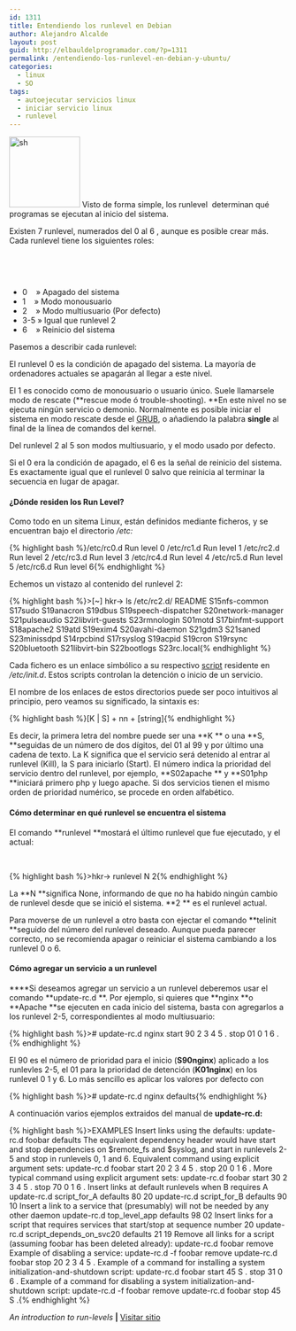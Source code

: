 ```yaml
---
id: 1311
title: Entendiendo los runlevel en Debian
author: Alejandro Alcalde
layout: post
guid: http://elbauldelprogramador.com/?p=1311
permalink: /entendiendo-los-runlevel-en-debian-y-ubuntu/
categories:
  - linux
  - SO
tags:
  - autoejecutar servicios linux
  - iniciar servicio linux
  - runlevel
---
```

<img class="alignleft size-full wp-image-836" alt="sh" src="http://elbauldelprogramador.com/content/uploads/2012/07/sh1.png" width="128" height="128" />  
Visto de forma simple, los runlevel  determinan qué programas se ejecutan al inicio del sistema.

Existen 7 runlevel, numerados del 0 al 6 , aunque es posible crear más. Cada runlevel tiene los siguientes roles:

&nbsp;

&nbsp;

  * 0    » Apagado del sistema
  * 1    » Modo monousuario
  * 2    » Modo multiusuario (Por defecto)
  * 3-5 » Igual que runlevel 2
  * 6    » Reinicio del sistema

Pasemos a describir cada runlevel:  
  
<!--more-->

  
El runlevel 0 es la condición de apagado del sistema. La mayoría de ordenadores actuales se apagarán al llegar a este nivel.

El 1 es conocido como de monousuario o usuario único. Suele llamarsele modo de rescate (**rescue mode ó trouble-shooting). **En este nivel no se ejecuta ningún servicio o demonio. Normalmente es posible iniciar el sistema en modo rescate desde el [GRUB][1], o añadiendo la palabra **single** al final de la línea de comandos del kernel.

Del runlevel 2 al 5 son modos multiusuario, y el modo usado por defecto.

Si el 0 era la condición de apagado, el 6 es la señal de reinicio del sistema. Es exactamente igual que el runlevel 0 salvo que reinicia al terminar la secuencia en lugar de apagar.

#### ¿Dónde residen los Run Level?

Como todo en un sitema Linux, están definidos mediante ficheros, y se encuentran bajo el directorio */etc:*

{% highlight bash %}/etc/rc0.d      Run level 0
/etc/rc1.d       Run level 1
/etc/rc2.d       Run level 2
/etc/rc3.d       Run level 3
/etc/rc4.d       Run level 4
/etc/rc5.d       Run level 5
/etc/rc6.d       Run level 6{% endhighlight %}

Echemos un vistazo al contenido del runlevel 2:

{% highlight bash %}>[~]
hkr-&gt; ls /etc/rc2.d/
README      S15nfs-common      S17sudo     S19anacron  S19dbus   S19speech-dispatcher  S20network-manager  S21pulseaudio  S22libvirt-guests  S23rmnologin
S01motd     S17binfmt-support  S18apache2  S19atd      S19exim4  S20avahi-daemon       S21gdm3             S21saned       S23minissdpd
S14rpcbind  S17rsyslog         S19acpid    S19cron     S19rsync  S20bluetooth          S21libvirt-bin      S22bootlogs    S23rc.local{% endhighlight %}

Cada fichero es un enlace simbólico a su respectivo [script][2] residente en */etc/init.d*. Estos scripts controlan la detención o inicio de un servicio.

El nombre de los enlaces de estos directorios puede ser poco intuitivos al principio, pero veamos su significado, la sintaxis es:

{% highlight bash %}[K | S] + nn + [string]{% endhighlight %}

Es decir, la primera letra del nombre puede ser una **K ** o una **S, **seguidas de un número de dos dígitos, del 01 al 99 y por último una cadena de texto. La K significa que el servicio será detenido al entrar al runlevel (Kill), la S para iniciarlo (Start). El número indica la prioridad del servicio dentro del runlevel, por ejemplo, **S02apache ** y **S01php **iniciará primero php y luego apache. Si dos servicios tienen el mismo orden de prioridad numérico, se procede en orden alfabético.

#### Cómo determinar en qué runlevel se encuentra el sistema

El comando **runlevel **mostará el último runlevel que fue ejecutado, y el actual:

&nbsp;

{% highlight bash %}>hkr-&gt; runlevel 
N 2{% endhighlight %}

La **N **significa None, informando de que no ha habido ningún cambio de runlevel desde que se inició el sistema. **2 ** es el runlevel actual.

Para moverse de un runlevel a otro basta con ejectar el comando **telinit **seguido del número del runlevel deseado. Aunque pueda parecer correcto, no se recomienda apagar o reiniciar el sistema cambiando a los runlevel 0 o 6.

#### Cómo agregar un servicio a un runlevel

****Si deseamos agregar un servicio a un runlevel deberemos usar el comando **update-rc.d **. Por ejemplo, si quieres que **nginx **o **Apache **se ejecuten en cada inicio del sistema, basta con agregarlos a los runlevel 2-5, correspondientes al modo multiusuario:

{% highlight bash %}># update-rc.d nginx start 90 2 3 4 5 . stop 01 0 1 6 .{% endhighlight %}

El 90 es el número de prioridad para el inicio (**S90nginx**) aplicado a los runlevles 2-5, el 01 para la prioridad de detención (**K01nginx**) en los runlevel 0 1 y 6. Lo más sencillo es aplicar los valores por defecto con

{% highlight bash %}># update-rc.d nginx defaults{% endhighlight %}

A continuación varios ejemplos extraidos del manual de **update-rc.d:**

{% highlight bash %}>EXAMPLES
       Insert links using the defaults:
          update-rc.d foobar defaults
       The equivalent dependency header would have start and stop
       dependencies on $remote_fs and $syslog, and start in
       runlevels 2-5 and stop in runlevels 0, 1 and 6.
       Equivalent command using explicit argument sets:
          update-rc.d foobar start 20 2 3 4 5 . stop 20 0 1 6 .
       More typical command using explicit argument sets:
          update-rc.d foobar start 30 2 3 4 5 . stop 70 0 1 6 .
       Insert links at default runlevels when B requires A
          update-rc.d script_for_A defaults 80 20
          update-rc.d script_for_B defaults 90 10
       Insert a link to a service that (presumably) will not be needed by any other daemon
          update-rc.d top_level_app defaults 98 02
       Insert links for a script that requires services that start/stop at sequence number 20
          update-rc.d script_depends_on_svc20 defaults 21 19
       Remove all links for a script (assuming foobar has been deleted already):
          update-rc.d foobar remove
       Example of disabling a service:
          update-rc.d -f foobar remove
          update-rc.d foobar stop 20 2 3 4 5 .
       Example of a command for installing a system initialization-and-shutdown script:
          update-rc.d foobar start 45 S . stop 31 0 6 .
       Example of a command for disabling a system initialization-and-shutdown script:
          update-rc.d -f foobar remove
          update-rc.d foobar stop 45 S .{% endhighlight %}

*An introduction to run-levels* **|** <a href="http://www.debian-administration.org/articles/212" target="_blank">Visitar sitio</a> 



 [1]: http://elbauldelprogramador.com/noticias/grub-customizer-20-personaliza-tu-grub2/ "Grub Customizer 2.0, personaliza tu GRUB2"
 [2]: http://elbauldelprogramador.com/category/script/